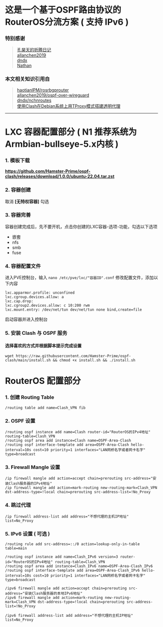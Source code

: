 # 这是一个基于OSPF路由协议的RouterOS分流方案 ( 支持 IPv6 )
### 特别感谢
> [孔昊天的折腾日记](https://www.youtube.com/@user-ek1qg7ti5r)  
> [allanchen2019](https://github.com/allanchen2019)  
> [dndx](https://github.com/dndx)  
> [Nathan](https://nathanyu.me/author/nathanyu/)
### 本文相关知识引用自
> [haotianlPM/rosrbgprouter](https://github.com/haotianlPM/rosrbgprouter)  
> [allanchen2019/ospf-over-wireguard](https://github.com/allanchen2019/ospf-over-wireguard)  
> [dndx/nchnroutes](https://github.com/dndx/nchnroutes)  
> [使用Clash在Debian系统上用TProxy模式搭建透明代理](https://nathanyu.me/clash-transparent-proxy-on-debian/)
---
# LXC 容器配置部分 ( N1 推荐系统为Armbian-bullseye-5.x内核 )
### 1. 模板下载
**https://github.com/Hamster-Prime/ospf-clash/releases/download/1.0.0/ubuntu-22.04.tar.zst**
### 2. 容器创建
取消 **[无特权容器]** 勾选
### 3. 容器完善
容器创建完成后，先不要开机，点击你创建的LXC容器-选项-功能，勾选以下选项
- 嵌套
- nfs
- smb
- fuse
### 4. 容器配置文件
进入PVE控制台，输入 `nano /etc/pve/lxc/"容器ID".conf` 修改配置文件，添加以下内容
```
lxc.apparmor.profile: unconfined
lxc.cgroup.devices.allow: a
lxc.cap.drop: 
lxc.cgroup2.devices.allow: c 10:200 rwm
lxc.mount.entry: /dev/net/tun dev/net/tun none bind,create=file
```
启动容器并进入控制台
### 5. 安装 Clash 与 OSPF 服务
#### 选择喜欢的方式并根据脚本提示完成设置
```
wget https://raw.githubusercontent.com/Hamster-Prime/ospf-clash/main/install.sh && chmod +x install.sh && ./install.sh
```
# RouterOS 配置部分
### 1. 创建 Routing Table
```
/routing table add name=Clash_VPN fib
```
### 2. OSPF 设置
```
/routing ospf instance add name=Clash router-id="RouterOS的IPv4地址" routing-table=Clash_VPN
/routing ospf area add instance=Clash name=OSPF-Area-Clash
/routing ospf interface-template add area=OSPF-Area-Clash hello-interval=10s cost=10 priority=1 interfaces="LAN网桥名字或者网卡名字" type=broadcast
```
### 3. Firewall Mangle 设置
```
/ip firewall mangle add action=accept chain=prerouting src-address="安装Clash服务器的IPv4地址"
/ip firewall mangle add action=mark-routing new-routing-mark=Clash_VPN dst-address-type=!local chain=prerouting src-address-list=!No_Proxy
```
### 4. 跳过代理
```
/ip firewall address-list add address="不想代理的主机IP地址" list=No_Proxy
```
### 5. IPv6 设置 ( 可选 )
```
/routing rule add src-address=::/0 action=lookup-only-in-table table=main
```
```
/routing ospf instance add name=Clash_IPv6 version=3 router-id="RouterOS的IPv4地址" routing-table=Clash_VPN
/routing ospf area add instance=Clash_IPv6 name=OSPF-Area-Clash_IPv6
/routing ospf interface-template add area=OSPF-Area-Clash_IPv6 hello-interval=10s cost=10 priority=1 interfaces="LAN网桥名字或者网卡名字" type=broadcast
```
```
/ipv6 firewall mangle add action=accept chain=prerouting src-address="安装Clash服务器的本地IPv6地址"
/ipv6 firewall mangle add action=mark-routing new-routing-mark=Clash_VPN dst-address-type=!local chain=prerouting src-address-list=!No_Proxy
```
```
/ipv6 firewall address-list add address="不想代理的主机IP地址" list=No_Proxy
```
